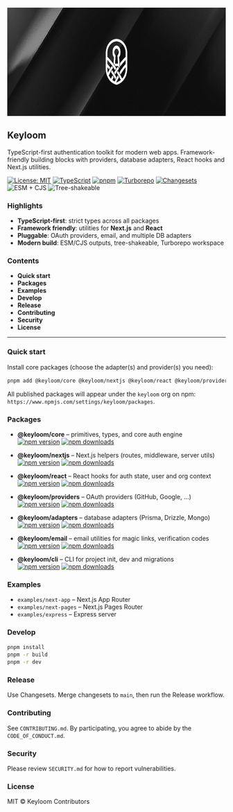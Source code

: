 <p align="center">
  <img src="./keyloom_banner.png" height="250" width="830" title="Keyloom Banner">
</p>

## Keyloom

TypeScript-first authentication toolkit for modern web apps. Framework-friendly building blocks with providers, database adapters, React hooks and Next.js utilities.

[![License: MIT](https://img.shields.io/badge/license-MIT-blue.svg)](./LICENSE)
[![TypeScript](https://img.shields.io/badge/TypeScript-5.x-blue?logo=typescript)](https://www.typescriptlang.org/)
[![pnpm](https://img.shields.io/badge/pnpm-9.x-orange?logo=pnpm)](https://pnpm.io/)
[![Turborepo](https://img.shields.io/badge/Turborepo-2.x-000?logo=turbo)](https://turbo.build/repo)
[![Changesets](https://img.shields.io/badge/changesets-enabled-purple?logo=changesets)](https://github.com/changesets/changesets)
![ESM + CJS](https://img.shields.io/badge/ESM%20%2B%20CJS-supported-4c1)
![Tree-shakeable](https://img.shields.io/badge/tree--shakeable-yes-4c1)

### Highlights

- **TypeScript-first**: strict types across all packages
- **Framework friendly**: utilities for **Next.js** and **React**
- **Pluggable**: OAuth providers, email, and multiple DB adapters
- **Modern build**: ESM/CJS outputs, tree-shakeable, Turborepo workspace

### Contents

- **Quick start**
- **Packages**
- **Examples**
- **Develop**
- **Release**
- **Contributing**
- **Security**
- **License**

---

### Quick start

Install core packages (choose the adapter(s) and provider(s) you need):

```bash
pnpm add @keyloom/core @keyloom/nextjs @keyloom/react @keyloom/providers @keyloom/adapters
```

All published packages will appear under the `keyloom` org on npm: `https://www.npmjs.com/settings/keyloom/packages`.

### Packages

- **@keyloom/core** – primitives, types, and core auth engine  
  [![npm version](https://img.shields.io/npm/v/%40keyloom%2Fcore)](https://www.npmjs.com/package/@keyloom/core)
  [![npm downloads](https://img.shields.io/npm/dm/%40keyloom%2Fcore)](https://www.npmjs.com/package/@keyloom/core)

- **@keyloom/nextjs** – Next.js helpers (routes, middleware, server utils)  
  [![npm version](https://img.shields.io/npm/v/%40keyloom%2Fnextjs)](https://www.npmjs.com/package/@keyloom/nextjs)
  [![npm downloads](https://img.shields.io/npm/dm/%40keyloom%2Fnextjs)](https://www.npmjs.com/package/@keyloom/nextjs)

- **@keyloom/react** – React hooks for auth state, user and org context  
  [![npm version](https://img.shields.io/npm/v/%40keyloom%2Freact)](https://www.npmjs.com/package/@keyloom/react)
  [![npm downloads](https://img.shields.io/npm/dm/%40keyloom%2Freact)](https://www.npmjs.com/package/@keyloom/react)

- **@keyloom/providers** – OAuth providers (GitHub, Google, …)  
  [![npm version](https://img.shields.io/npm/v/%40keyloom%2Fproviders)](https://www.npmjs.com/package/@keyloom/providers)
  [![npm downloads](https://img.shields.io/npm/dm/%40keyloom%2Fproviders)](https://www.npmjs.com/package/@keyloom/providers)

- **@keyloom/adapters** – database adapters (Prisma, Drizzle, Mongo)  
  [![npm version](https://img.shields.io/npm/v/%40keyloom%2Fadapters)](https://www.npmjs.com/package/@keyloom/adapters)
  [![npm downloads](https://img.shields.io/npm/dm/%40keyloom%2Fadapters)](https://www.npmjs.com/package/@keyloom/adapters)

- **@keyloom/email** – email utilities for magic links, verification codes  
  [![npm version](https://img.shields.io/npm/v/%40keyloom%2Femail)](https://www.npmjs.com/package/@keyloom/email)
  [![npm downloads](https://img.shields.io/npm/dm/%40keyloom%2Femail)](https://www.npmjs.com/package/@keyloom/email)

- **@keyloom/cli** – CLI for project init, dev and migrations  
  [![npm version](https://img.shields.io/npm/v/%40keyloom%2Fcli)](https://www.npmjs.com/package/@keyloom/cli)
  [![npm downloads](https://img.shields.io/npm/dm/%40keyloom%2Fcli)](https://www.npmjs.com/package/@keyloom/cli)

### Examples

- `examples/next-app` – Next.js App Router
- `examples/next-pages` – Next.js Pages Router
- `examples/express` – Express server

### Develop

```bash
pnpm install
pnpm -r build
pnpm -r dev
```

### Release

Use Changesets. Merge changesets to `main`, then run the Release workflow.

### Contributing

See `CONTRIBUTING.md`. By participating, you agree to abide by the `CODE_OF_CONDUCT.md`.

### Security

Please review `SECURITY.md` for how to report vulnerabilities.

### License

MIT © Keyloom Contributors

